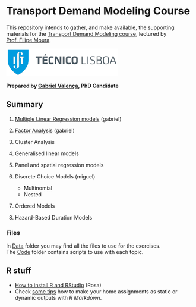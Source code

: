 Transport Demand Modeling Course
================

This repository intends to gather, and make available, the supporting
materials for the [Transport Demand Modeling
course](https://fenix.tecnico.ulisboa.pt/disciplinas/MPTra/2020-2021/1-semestre/materiais-de-apoio),
lectured by [Prof. Filipe
Moura](https://ushift.tecnico.ulisboa.pt/team-filipe-moura/).

![](README_files/ISTlogo.png)

**Prepared by [Gabriel
Valença](https://ushift.tecnico.ulisboa.pt/team-gabriel-valenca/), PhD
Candidate**

## Summary

1.  [Multiple Linear Regression models](1-MultipleLinearRegression.md)
    (gabriel)

2.  [Factor Analysis](%222-FactorAnalysis.md%22) (gabriel)

3.  Cluster Analysis

4.  Generalised linear models

5.  Panel and spatial regression models

6.  Discrete Choice Models (miguel)
    
      - Multinomial
      - Nested

7.  Ordered Models

8.  Hazard-Based Duration Models

### Files

In [Data](%22Data/%22) folder you may find all the files to use for the
exercises.  
The [Code](%22Code/%22) folder contains scripts to use with each topic.

## R stuff

  - [How to install R and RStudio](%220-InstallR.md%22) (Rosa)
  - Check [some tips](RMarkdownReports.md) how to make your home
    assignments as static or dynamic outputs with *R Markdown*.
